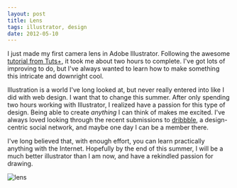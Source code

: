 ```yaml
---
layout: post
title: Lens
tags: illustrator, design
date: 2012-05-10
---
```


I just made my first camera lens in Adobe Illustrator. Following the awesome [tutorial from Tuts+](http://vector.tutsplus.com/tutorials/illustration/create-an-aperture-style-camera-lens-icon/), it took me about two hours to complete. I've got lots of improving to do, but I've always wanted to learn how to make something this intricate and downright cool. 

Illustration is a world I've long looked at, but never really entered into like I did with web design. I want that to change this summer. After only spending two hours working with Illustrator, I realized have a passion for this type of design. Being able to create *anything* I can think of makes me excited. I've always loved looking through the recent submissions to [dribbble](http://dribbble.com), a design-centric social network, and maybe one day I can be a member there. 

I've long believed that, with enough effort, you can learn practically anything with the Internet. Hopefully by the end of this summer, I will be a much better illustrator than I am now, and have a rekindled passion for drawing. 

![lens](http://dl.dropbox.com/u/418570/kyledreger/lens.png)
